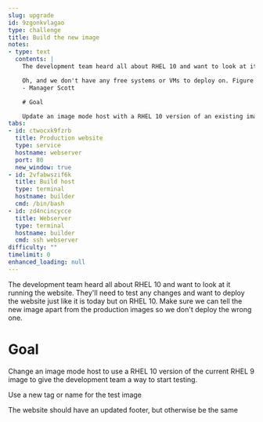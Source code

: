 ```yaml
---
slug: upgrade
id: 9zgonkvlagao
type: challenge
title: Build the new image
notes:
- type: text
  contents: |
    The development team heard all about RHEL 10 and want to look at it running the website. They'll need to test any changes and want to deploy the website just like it is today but on RHEL 10.

    Oh, and we don't have any free systems or VMs to deploy on. Figure it out.
    - Manager Scott

    # Goal

    Update an image mode host with a RHEL 10 version of an existing image to give the developers a way to start their testing.
tabs:
- id: ctwocxk9fzrb
  title: Production website
  type: service
  hostname: webserver
  port: 80
  new_window: true
- id: 2vfabwszif6k
  title: Build host
  type: terminal
  hostname: builder
  cmd: /bin/bash
- id: zd4ncincycce
  title: Webserver
  type: terminal
  hostname: builder
  cmd: ssh webserver
difficulty: ""
timelimit: 0
enhanced_loading: null
---
```

The development team heard all about RHEL 10 and want to look at it running the website. They'll need to test any changes and want to deploy the website just like it is today but on RHEL 10. Make sure we can tell the new image apart from the production images so we don't deploy the wrong one.

# Goal

Change an image mode host to use a RHEL 10 version of the current RHEL 9 image to give the development team a way to start testing.

Use a new tag or name for the test image

The website should have an updated footer, but otherwise be the same